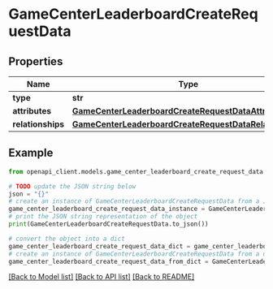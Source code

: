 # GameCenterLeaderboardCreateRequestData


## Properties

Name | Type | Description | Notes
------------ | ------------- | ------------- | -------------
**type** | **str** |  | 
**attributes** | [**GameCenterLeaderboardCreateRequestDataAttributes**](GameCenterLeaderboardCreateRequestDataAttributes.md) |  | 
**relationships** | [**GameCenterLeaderboardCreateRequestDataRelationships**](GameCenterLeaderboardCreateRequestDataRelationships.md) |  | [optional] 

## Example

```python
from openapi_client.models.game_center_leaderboard_create_request_data import GameCenterLeaderboardCreateRequestData

# TODO update the JSON string below
json = "{}"
# create an instance of GameCenterLeaderboardCreateRequestData from a JSON string
game_center_leaderboard_create_request_data_instance = GameCenterLeaderboardCreateRequestData.from_json(json)
# print the JSON string representation of the object
print(GameCenterLeaderboardCreateRequestData.to_json())

# convert the object into a dict
game_center_leaderboard_create_request_data_dict = game_center_leaderboard_create_request_data_instance.to_dict()
# create an instance of GameCenterLeaderboardCreateRequestData from a dict
game_center_leaderboard_create_request_data_from_dict = GameCenterLeaderboardCreateRequestData.from_dict(game_center_leaderboard_create_request_data_dict)
```
[[Back to Model list]](../README.md#documentation-for-models) [[Back to API list]](../README.md#documentation-for-api-endpoints) [[Back to README]](../README.md)


